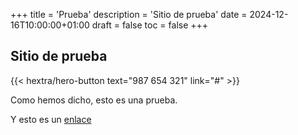 +++
title = 'Prueba'
description = 'Sitio de prueba'
date = 2024-12-16T10:00:00+01:00
draft = false
toc = false
+++

## Sitio de prueba

{{< hextra/hero-button text="987 654 321" link="#" >}}

Como hemos dicho, esto es una prueba.

Y esto es un [enlace](#)